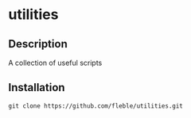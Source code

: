 # utilities

## Description
A collection of useful scripts

## Installation
```
git clone https://github.com/fleble/utilities.git
```
